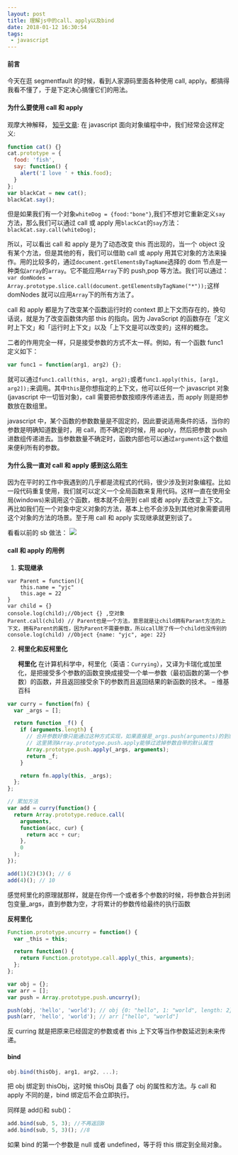 ```yaml
---
layout: post
title: 理解js中的call、apply以及bind
date: 2018-01-12 16:30:54
tags:
 - javascript
---
```


#### 前言

今天在逛 segmentfault 的时候，看到人家源码里面各种使用 call, apply。都搞得我看不懂了，于是下定决心搞懂它们的用法。

#### 为什么要使用 call 和 apply

观摩大神解释， [知乎文章](https://www.zhihu.com/question/20289071):
在 javascript 面向对象编程中中，我们经常会这样定义:

```js
function cat() {}
cat.prototype = {
  food: 'fish',
  say: function() {
    alert('I love ' + this.food);
  }
};
var blackCat = new cat();
blackCat.say();
```

但是如果我们有一个对象`whiteDog = {food:"bone"}`,我们不想对它重新定义`say`方法，那么我们可以通过 call 或 apply 用`blackCat`的`say`方法：`blackCat.say.call(whiteDog);`

所以，可以看出 call 和 apply 是为了动态改变 this 而出现的，当一个 object 没有某个方法，但是其他的有，我们可以借助 call 或 apply 用其它对象的方法来操作。用的比较多的，通过`document.getElementsByTagName`选择的 dom 节点是一种类似`array`的`array`。它不能应用`Array`下的 push,pop 等方法。我们可以通过：`var domNodes = Array.prototype.slice.call(document.getElementsByTagName("*"));`这样 domNodes 就可以应用`Array`下的所有方法了。

call 和 apply 都是为了改变某个函数运行时的 context 即上下文而存在的，换句话说，就是为了改变函数体内部 this 的指向。因为 JavaScript 的函数存在「定义时上下文」和「运行时上下文」以及「上下文是可以改变的」这样的概念。

二者的作用完全一样，只是接受参数的方式不太一样。例如，有一个函数 func1 定义如下：

```js
var func1 = function(arg1, arg2) {};
```

就可以通过`func1.call(this, arg1, arg2);`或者`func1.apply(this, [arg1, arg2]);`来调用。其中`this`是你想指定的上下文，他可以任何一个 javascript 对象(javascript 中一切皆对象)，call 需要把参数按顺序传递进去，而 apply 则是把参数放在数组里。

javascript 中，某个函数的参数数量是不固定的，因此要说适用条件的话，当你的参数是明确知道数量时，用 call，而不确定的时候，用 apply，然后把参数 push 进数组传递进去。当参数数量不确定时，函数内部也可以通过`arguments`这个数组来便利所有的参数。

#### 为什么我一直对 call 和 apply 感到这么陌生

因为在平时的工作中我遇到的几乎都是流程式的代码，很少涉及到对象编程。比如一段代码重复使用，我们就可以定义一个全局函数来复用代码。这样一直在使用全局(windows)来调用这个函数，根本就不会用到 call 或者 apply 去改变上下文。再比如我们在一个对象中定义对象的方法，基本上也不会涉及到其他对象需要调用这个对象的方法的场景。至于用 call 和 apply 实现继承就更别谈了。

看看以前的 sb 做法：
![](https://file.lantingshucheng.com/blog/2018_01_12/mockapi.png)

#### call 和 apply 的用例

1.  **实现继承**

```
var Parent = function(){
    this.name = "yjc"
    this.age = 22
}
var child = {}
console.log(child);//Object {} ,空对象
Parent.call(child) // Parent也是一个方法，意思就是让child拥有Parant方法的上下文，拥有Parent的属性，因为Parent不需要参数，所以call除了传一个child也没传别的
console.log(child) //Object {name: "yjc", age: 22}
```

2.  **柯里化和反柯里化**

    **柯里化**
    在计算机科学中，柯里化（英语：`Currying`），又译为卡瑞化或加里化，是把接受多个参数的函数变换成接受一个单一参数（最初函数的第一个参数）的函数，并且返回接受余下的参数而且返回结果的新函数的技术。 – 维基百科

```js
var curry = function(fn) {
  var _args = [];

  return function _f() {
    if (arguments.length) {
      // 合并参数好像只能通过这种方式实现，如果直接是_args.push(arguments)的到的是“0[object Arguments][object Arguments]”
      // 这里猜测Array.prototype.push.apply能够过滤掉参数自带的默认属性
      Array.prototype.push.apply(_args, arguments);
      return _f;
    }

    return fn.apply(this, _args);
  };
};

// 累加方法
var add = curry(function() {
  return Array.prototype.reduce.call(
    arguments,
    function(acc, cur) {
      return acc + cur;
    },
    0
  );
});

add(1)(2)(3)(); // 6
add(4)(); // 10
```

感觉柯里化的原理就那样，就是在你传一个或者多个参数的时候，将参数合并到闭包变量\_args，直到参数为空，才将累计的参数传给最终的执行函数

**反柯里化**

```js
Function.prototype.uncurry = function() {
  var _this = this;

  return function() {
    return Function.prototype.call.apply(_this, arguments);
  };
};

var obj = {};
var arr = [];
var push = Array.prototype.push.uncurry();

push(obj, 'hello', 'world'); // obj {0: "hello", 1: "world", length: 2}
push(arr, 'hello', 'world'); // arr ["hello", "world"]
```

反 curring 就是把原来已经固定的参数或者 this 上下文等当作参数延迟到未来传递。

#### bind

```js
obj.bind(thisObj, arg1, arg2, ...);
```

把 obj 绑定到 thisObj，这时候 thisObj 具备了 obj 的属性和方法。与 call 和 apply 不同的是，bind 绑定后不会立即执行。

同样是 add()和 sub()：

```js
add.bind(sub, 5, 3); //不再返回8
add.bind(sub, 5, 3)(); //8
```

如果 bind 的第一个参数是 null 或者 undefined，等于将 this 绑定到全局对象。
